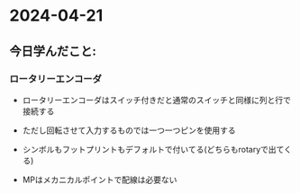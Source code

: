 # 2024-04-21

## 今日学んだこと:

### ロータリーエンコーダ

- ロータリーエンコーダはスイッチ付きだと通常のスイッチと同様に列と行で接続する

- ただし回転させて入力するものでは一つ一つピンを使用する

- シンボルもフットプリントもデフォルトで付いてる(どちらもrotaryで出てくる)

- MPはメカニカルポイントで配線は必要ない




